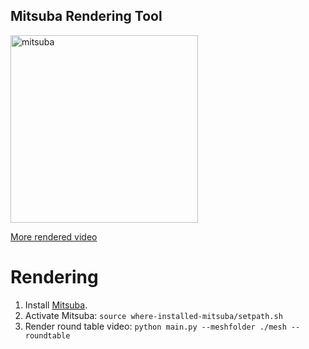## Mitsuba Rendering Tool 

<img src="http://i65.tinypic.com/9948lv.gif" alt="mitsuba" width="300">

[More rendered video](https://youtu.be/IH9rNLD1-JE?t=91)

# Rendering 
1. Install [Mitsuba](https://www.mitsuba-renderer.org/).
2. Activate Mitsuba: `source where-installed-mitsuba/setpath.sh`
2. Render round table video: `python main.py --meshfolder ./mesh --roundtable`

